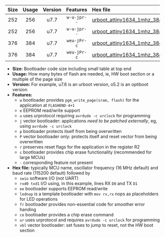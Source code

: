 |Size|Usage|Version|Features|Hex file|
|:-:|:-:|:-:|:-:|:--|
|252|256|u7.7|`w-u-jpr--`|[urboot_attiny1634_1mhz_38400bps_swio_rxa7_txb0_lednop_ur_vbl.hex](https://raw.githubusercontent.com/stefanrueger/urboot.hex/main/mcus/attiny1634/fcpu_1mhz/38400_bps/urboot_attiny1634_1mhz_38400bps_swio_rxa7_txb0_lednop_ur_vbl.hex)|
|252|256|u7.7|`w-u-jpr--`|[urboot_attiny1634_1mhz_38400bps_swio_rxb1_txb2_lednop_ur_vbl.hex](https://raw.githubusercontent.com/stefanrueger/urboot.hex/main/mcus/attiny1634/fcpu_1mhz/38400_bps/urboot_attiny1634_1mhz_38400bps_swio_rxb1_txb2_lednop_ur_vbl.hex)|
|376|384|u7.7|`weu-jPr-c`|[urboot_attiny1634_1mhz_38400bps_swio_rxa7_txb0_ee_lednop_fr_ce_ur_vbl.hex](https://raw.githubusercontent.com/stefanrueger/urboot.hex/main/mcus/attiny1634/fcpu_1mhz/38400_bps/urboot_attiny1634_1mhz_38400bps_swio_rxa7_txb0_ee_lednop_fr_ce_ur_vbl.hex)|
|376|384|u7.7|`weu-jPr-c`|[urboot_attiny1634_1mhz_38400bps_swio_rxb1_txb2_ee_lednop_fr_ce_ur_vbl.hex](https://raw.githubusercontent.com/stefanrueger/urboot.hex/main/mcus/attiny1634/fcpu_1mhz/38400_bps/urboot_attiny1634_1mhz_38400bps_swio_rxb1_txb2_ee_lednop_fr_ce_ur_vbl.hex)|

- **Size:** Bootloader code size including small table at top end
- **Usage:** How many bytes of flash are needed, ie, HW boot section or a multiple of the page size
- **Version:** For example, u7.6 is an urboot version, o5.2 is an optiboot version
- **Features:**
  + `w` bootloader provides `pgm_write_page(sram, flash)` for the application at `FLASHEND-4+1`
  + `e` EEPROM read/write support
  + `u` uses urprotocol requiring `avrdude -c urclock` for programming
  + `j` vector bootloader: applications *need to be patched externally*, eg, using `avrdude -c urclock`
  + `p` bootloader protects itself from being overwritten
  + `P` vector bootloader only: protects itself and reset vector from being overwritten
  + `r` preserves reset flags for the application in the register R2
  + `c` bootloader provides chip erase functionality (recommended for large MCUs)
  + `-` corresponding feature not present
- **Hex file:** typically MCU name, oscillator frequency (16 MHz default) and baud rate (115200 default) followed by
  + `swio` software I/O (not UART)
  + `rxd0 txd1` I/O using, in this example, lines RX `D0` and TX `D1`
  + `ee` bootloader supports EEPROM read/write
  + `lednop` is a template bootloader with `mov rx,rx` nops as placeholders for LED operations
  + `fr` bootloader provides non-essential code for smoother error handing
  + `ce` bootloader provides a chip erase command
  + `ur` uses urprotocol and requires `avrdude -c urclock` for programming
  + `vbl` vector bootloader: set fuses to jump to reset, not the HW boot section
